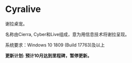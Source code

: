 # Cyralive
谢拉桌宠。

名称由Cierra, Cyber和Live组成，意为用信息技术将谢拉呈现。

系统要求：Windows 10 1809 (Build 17763)及以上

**更新计划: 预计10月达到里程碑，暂停更新。**
